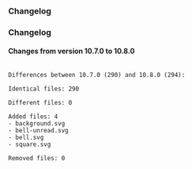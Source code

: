 ### Changelog

### Changelog

#### Changes from version 10.7.0 to 10.8.0

```

Differences between 10.7.0 (290) and 10.8.0 (294): 

Identical files: 290

Different files: 0

Added files: 4
- background.svg
- bell-unread.svg
- bell.svg
- square.svg

Removed files: 0
```
